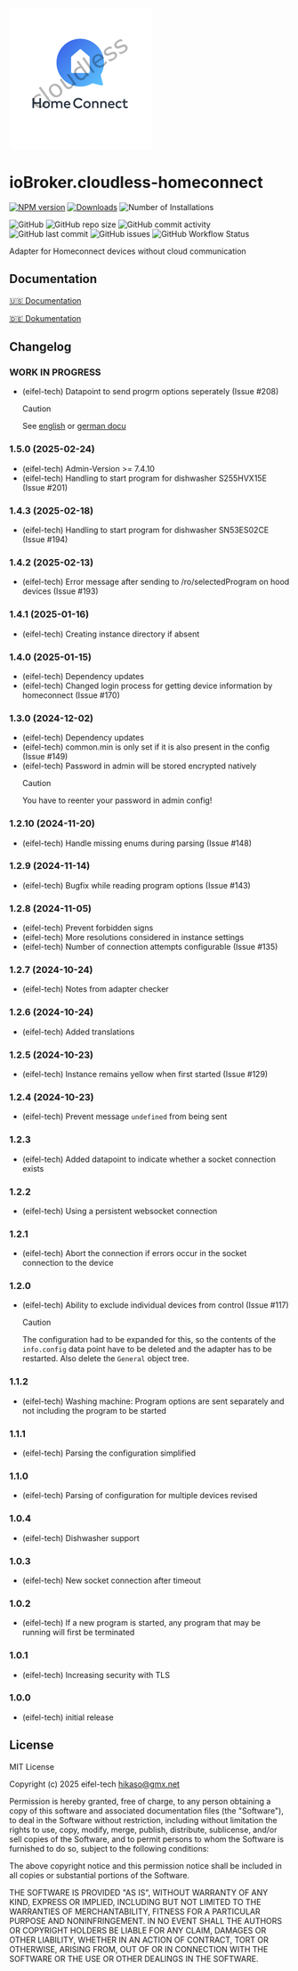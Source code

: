![Logo](admin/cloudless-homeconnect.png)

# ioBroker.cloudless-homeconnect

[![NPM version](https://img.shields.io/npm/v/iobroker.cloudless-homeconnect.svg)](https://www.npmjs.com/package/iobroker.cloudless-homeconnect)
[![Downloads](https://img.shields.io/npm/dm/iobroker.cloudless-homeconnect.svg)](https://www.npmjs.com/package/iobroker.cloudless-homeconnect)
![Number of Installations](https://iobroker.live/badges/cloudless-homeconnect-installed.svg)

![GitHub](https://img.shields.io/github/license/eifel-tech/iobroker.cloudless-homeconnect?style=flat-square)
![GitHub repo size](https://img.shields.io/github/repo-size/eifel-tech/iobroker.cloudless-homeconnect?logo=github&style=flat-square)
![GitHub commit activity](https://img.shields.io/github/commit-activity/m/eifel-tech/iobroker.cloudless-homeconnect?logo=github&style=flat-square)
![GitHub last commit](https://img.shields.io/github/last-commit/eifel-tech/iobroker.cloudless-homeconnect?logo=github&style=flat-square)
![GitHub issues](https://img.shields.io/github/issues/eifel-tech/iobroker.cloudless-homeconnect?logo=github&style=flat-square)
![GitHub Workflow Status](https://img.shields.io/github/actions/workflow/status/eifel-tech/iobroker.cloudless-homeconnect/test-and-release.yml?branch=master&logo=github&style=flat-square)

Adapter for Homeconnect devices without cloud communication

## Documentation

[🇺🇸 Documentation](./docs/en/README.md)

[🇩🇪 Dokumentation](./docs/de/README.md)

## Changelog

<!--
  Placeholder for the next version (at the beginning of the line):
  ### **WORK IN PROGRESS**
-->

### **WORK IN PROGRESS**

- (eifel-tech) Datapoint to send progrm options seperately (Issue #208)
    > [!CAUTION]
    >
    > See [english](./docs/en/README.md#sendoptionsseperately) or [german docu](./docs/de/README.md#sendoptionsseperately)

### 1.5.0 (2025-02-24)

- (eifel-tech) Admin-Version >= 7.4.10
- (eifel-tech) Handling to start program for dishwasher S255HVX15E (Issue #201)

### 1.4.3 (2025-02-18)

- (eifel-tech) Handling to start program for dishwasher SN53ES02CE (Issue #194)

### 1.4.2 (2025-02-13)

- (eifel-tech) Error message after sending to /ro/selectedProgram on hood devices (Issue #193)

### 1.4.1 (2025-01-16)

- (eifel-tech) Creating instance directory if absent

### 1.4.0 (2025-01-15)

- (eifel-tech) Dependency updates
- (eifel-tech) Changed login process for getting device information by homeconnect (Issue #170)

### 1.3.0 (2024-12-02)

- (eifel-tech) Dependency updates
- (eifel-tech) common.min is only set if it is also present in the config (Issue #149)
- (eifel-tech) Password in admin will be stored encrypted natively
    > [!CAUTION]
    >
    > You have to reenter your password in admin config!

### 1.2.10 (2024-11-20)

- (eifel-tech) Handle missing enums during parsing (Issue #148)

### 1.2.9 (2024-11-14)

- (eifel-tech) Bugfix while reading program options (Issue #143)

### 1.2.8 (2024-11-05)

- (eifel-tech) Prevent forbidden signs
- (eifel-tech) More resolutions considered in instance settings
- (eifel-tech) Number of connection attempts configurable (Issue #135)

### 1.2.7 (2024-10-24)

- (eifel-tech) Notes from adapter checker

### 1.2.6 (2024-10-24)

- (eifel-tech) Added translations

### 1.2.5 (2024-10-23)

- (eifel-tech) Instance remains yellow when first started (Issue #129)

### 1.2.4 (2024-10-23)

- (eifel-tech) Prevent message `undefined` from being sent

### 1.2.3

- (eifel-tech) Added datapoint to indicate whether a socket connection exists

### 1.2.2

- (eifel-tech) Using a persistent websocket connection

### 1.2.1

- (eifel-tech) Abort the connection if errors occur in the socket connection to the device

### 1.2.0

- (eifel-tech) Ability to exclude individual devices from control (Issue #117)
    > [!CAUTION]
    > The configuration had to be expanded for this, so the contents of the `info.config` data point have to be deleted and the adapter has to be restarted. Also delete the `General` object tree.

### 1.1.2

- (eifel-tech) Washing machine: Program options are sent separately and not including the program to be started

### 1.1.1

- (eifel-tech) Parsing the configuration simplified

### 1.1.0

- (eifel-tech) Parsing of configuration for multiple devices revised

### 1.0.4

- (eifel-tech) Dishwasher support

### 1.0.3

- (eifel-tech) New socket connection after timeout

### 1.0.2

- (eifel-tech) If a new program is started, any program that may be running will first be terminated

### 1.0.1

- (eifel-tech) Increasing security with TLS

### 1.0.0

- (eifel-tech) initial release

## License

MIT License

Copyright (c) 2025 eifel-tech <hikaso@gmx.net>

Permission is hereby granted, free of charge, to any person obtaining a copy
of this software and associated documentation files (the "Software"), to deal
in the Software without restriction, including without limitation the rights
to use, copy, modify, merge, publish, distribute, sublicense, and/or sell
copies of the Software, and to permit persons to whom the Software is
furnished to do so, subject to the following conditions:

The above copyright notice and this permission notice shall be included in all
copies or substantial portions of the Software.

THE SOFTWARE IS PROVIDED "AS IS", WITHOUT WARRANTY OF ANY KIND, EXPRESS OR
IMPLIED, INCLUDING BUT NOT LIMITED TO THE WARRANTIES OF MERCHANTABILITY,
FITNESS FOR A PARTICULAR PURPOSE AND NONINFRINGEMENT. IN NO EVENT SHALL THE
AUTHORS OR COPYRIGHT HOLDERS BE LIABLE FOR ANY CLAIM, DAMAGES OR OTHER
LIABILITY, WHETHER IN AN ACTION OF CONTRACT, TORT OR OTHERWISE, ARISING FROM,
OUT OF OR IN CONNECTION WITH THE SOFTWARE OR THE USE OR OTHER DEALINGS IN THE
SOFTWARE.
